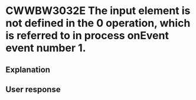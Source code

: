 # CWWBW3032E The input element is not defined in the 0 operation, which is referred to in process onEvent event number 1.

## Explanation

## User response